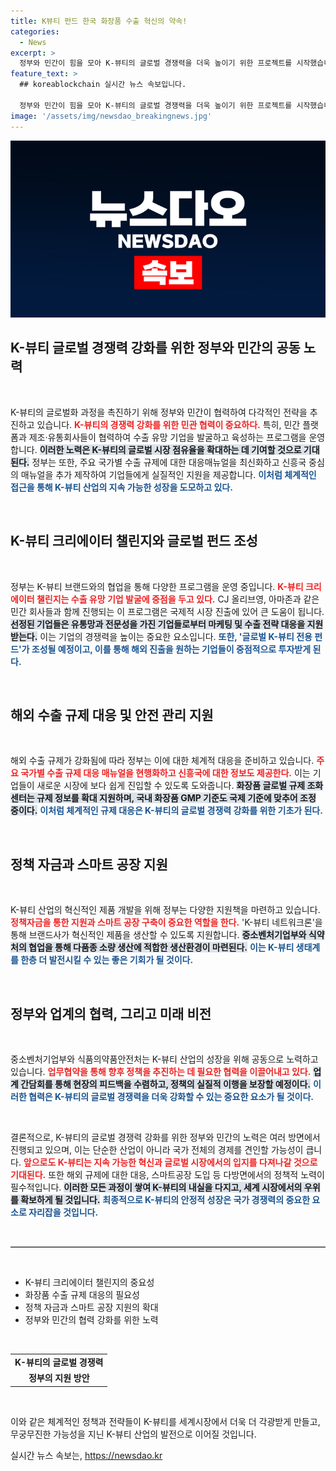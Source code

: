 ```yaml
---
title: K뷰티 펀드 한국 화장품 수출 혁신의 약속!
categories:
  - News
excerpt: >
  정부와 민간이 힘을 모아 K-뷰티의 글로벌 경쟁력을 더욱 높이기 위한 프로젝트를 시작했습니다. 혁신 제품 개발부터 수출 규제 대응까지, 중소기업의 성장을 지원하는 다양한 방안이 발표되었습니다. K-뷰티의 미래가 어떻게 변화할지 궁금하다면 클릭하세요!
feature_text: >
  ## koreablockchain 실시간 뉴스 속보입니다.

  정부와 민간이 힘을 모아 K-뷰티의 글로벌 경쟁력을 더욱 높이기 위한 프로젝트를 시작했습니다. 혁신 제품 개발부터 수출 규제 대응까지, 중소기업의 성장을 지원하는 다양한 방안이 발표되었습니다. K-뷰티의 미래가 어떻게 변화할지 궁금하다면 클릭하세요!
image: '/assets/img/newsdao_breakingnews.jpg'
---
```


<p><img src="/assets/img/newsdao_breakingnews.jpg" alt="koreablockchain 속보" /></p>

<h2 data-ke-size="size26">K-뷰티 글로벌 경쟁력 강화를 위한 정부와 민간의 공동 노력</h2>

<p data-ke-size="size16">&nbsp;</p>

<p>K-뷰티의 글로벌화 과정을 촉진하기 위해 정부와 민간이 협력하여 다각적인 전략을 추진하고 있습니다. <b><span style="color: #ee2323;">K-뷰티의 경쟁력 강화를 위한 민관 협력이 중요하다.</span></b> 특히, 민간 플랫폼과 제조·유통회사들이 협력하여 수출 유망 기업을 발굴하고 육성하는 프로그램을 운영합니다. <b><span style="background-color: #21538527;">이러한 노력은 K-뷰티의 글로벌 시장 점유율을 확대하는 데 기여할 것으로 기대된다.</span></b> 정부는 또한, 주요 국가별 수출 규제에 대한 대응매뉴얼을 최신화하고 신흥국 중심의 매뉴얼을 추가 제작하여 기업들에게 실질적인 지원을 제공합니다. <b><span style="color: #1a5490;">이처럼 체계적인 접근을 통해 K-뷰티 산업의 지속 가능한 성장을 도모하고 있다.</span></b></p>

<p data-ke-size="size16">&nbsp;</p>

<h2 data-ke-size="size26">K-뷰티 크리에이터 챌린지와 글로벌 펀드 조성</h2>

<p data-ke-size="size16">&nbsp;</p>

<p>정부는 K-뷰티 브랜드와의 협업을 통해 다양한 프로그램을 운영 중입니다. <b><span style="color: #ee2323;">K-뷰티 크리에이터 챌린지는 수출 유망 기업 발굴에 중점을 두고 있다.</span></b> CJ 올리브영, 아마존과 같은 민간 회사들과 함께 진행되는 이 프로그램은 국제적 시장 진출에 있어 큰 도움이 됩니다. <b><span style="background-color: #21538527;">선정된 기업들은 유통망과 전문성을 가진 기업들로부터 마케팅 및 수출 전략 대응을 지원받는다.</span></b> 이는 기업의 경쟁력을 높이는 중요한 요소입니다. <b><span style="color: #1a5490;">또한, '글로벌 K-뷰티 전용 펀드'가 조성될 예정이고, 이를 통해 해외 진출을 원하는 기업들이 중점적으로 투자받게 된다.</span></b></p>

<p data-ke-size="size16">&nbsp;</p>

<h2 data-ke-size="size26">해외 수출 규제 대응 및 안전 관리 지원</h2>

<p data-ke-size="size16">&nbsp;</p>

<p>해외 수출 규제가 강화됨에 따라 정부는 이에 대한 체계적 대응을 준비하고 있습니다. <b><span style="color: #ee2323;">주요 국가별 수출 규제 대응 매뉴얼을 현행화하고 신흥국에 대한 정보도 제공한다.</span></b> 이는 기업들이 새로운 시장에 보다 쉽게 진입할 수 있도록 도와줍니다. <b><span style="background-color: #21538527;">화장품 글로벌 규제 조화 센터는 규제 정보를 확대 지원하며, 국내 화장품 GMP 기준도 국제 기준에 맞추어 조정 중이다.</span></b> <b><span style="color: #1a5490;">이처럼 체계적인 규제 대응은 K-뷰티의 글로벌 경쟁력 강화를 위한 기초가 된다.</span></b></p>

<p data-ke-size="size16">&nbsp;</p>

<h2 data-ke-size="size26">정책 자금과 스마트 공장 지원</h2>

<p data-ke-size="size16">&nbsp;</p>

<p>K-뷰티 산업의 혁신적인 제품 개발을 위해 정부는 다양한 지원책을 마련하고 있습니다. <b><span style="color: #ee2323;">정책자금을 통한 지원과 스마트 공장 구축이 중요한 역할을 한다.</span></b> 'K-뷰티 네트워크론'을 통해 브랜드사가 혁신적인 제품을 생산할 수 있도록 지원합니다. <b><span style="background-color: #21538527;">중소벤처기업부와 식약처의 협업을 통해 다품종 소량 생산에 적합한 생산환경이 마련된다.</span></b> <b><span style="color: #1a5490;">이는 K-뷰티 생태계를 한층 더 발전시킬 수 있는 좋은 기회가 될 것이다.</span></b></p>

<p data-ke-size="size16">&nbsp;</p>

<h2 data-ke-size="size26">정부와 업계의 협력, 그리고 미래 비전</h2>

<p data-ke-size="size16">&nbsp;</p>

<p>중소벤처기업부와 식품의약품안전처는 K-뷰티 산업의 성장을 위해 공동으로 노력하고 있습니다. <b><span style="color: #ee2323;">업무협약을 통해 향후 정책을 추진하는 데 필요한 협력을 이끌어내고 있다.</span></b> <b><span style="background-color: #21538527;">업계 간담회를 통해 현장의 피드백을 수렴하고, 정책의 실질적 이행을 보장할 예정이다.</span></b> <b><span style="color: #1a5490;">이러한 협력은 K-뷰티의 글로벌 경쟁력을 더욱 강화할 수 있는 중요한 요소가 될 것이다.</span></b></p>

<p data-ke-size="size16">&nbsp;</p>

<p>결론적으로, K-뷰티의 글로벌 경쟁력 강화를 위한 정부와 민간의 노력은 여러 방면에서 진행되고 있으며, 이는 단순한 산업이 아니라 국가 전체의 경제를 견인할 가능성이 큽니다. <b><span style="color: #ee2323;">앞으로도 K-뷰티는 지속 가능한 혁신과 글로벌 시장에서의 입지를 다져나갈 것으로 기대된다.</span></b> 또한 해외 규제에 대한 대응, 스마트공장 도입 등 다방면에서의 정책적 노력이 필수적입니다. <b><span style="background-color: #21538527;">이러한 모든 과정이 쌓여 K-뷰티의 내실을 다지고, 세계 시장에서의 우위를 확보하게 될 것입니다.</span></b> <b><span style="color: #1a5490;">최종적으로 K-뷰티의 안정적 성장은 국가 경쟁력의 중요한 요소로 자리잡을 것입니다.</span></b></p>

<p data-ke-size="size16">&nbsp;</p>

<hr style="border-top: 1px solid #c2c2c2;">

<p data-ke-size="size16">&nbsp;</p>

<ul>
    <li>K-뷰티 크리에이터 챌린지의 중요성</li>
    <li>화장품 수출 규제 대응의 필요성</li>
    <li>정책 자금과 스마트 공장 지원의 확대</li>
    <li>정부와 민간의 협력 강화를 위한 노력</li>
</ul>

<p data-ke-size="size16">&nbsp;</p>

<table>
    <tr>
        <td style="text-align: center; height: 17px;"><b>K-뷰티의 글로벌 경쟁력</b></td>
    </tr>
    <tr>
        <td style="text-align: center; height: 17px;"><b>정부의 지원 방안</b></td>
    </tr>
</table>

<p data-ke-size="size16">&nbsp;</p>

<p>이와 같은 체계적인 정책과 전략들이 K-뷰티를 세계시장에서 더욱 더 각광받게 만들고, 무궁무진한 가능성을 지닌 K-뷰티 산업의 발전으로 이어질 것입니다.</p>
실시간 뉴스 속보는, <a href="https://newsdao.kr" rel="dofollow">https://newsdao.kr</a>


